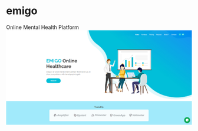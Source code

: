 # emigo
Online Mental Health Platform
![alt text](https://github.com/Anabakhtar/emigo/blob/main/emigo%20landing.PNG)
